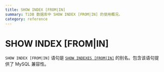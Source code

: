```yaml
---
title: SHOW INDEX [FROM|IN]
summary: TiDB 数据库中 SHOW INDEX [FROM|IN] 的使用概况。
category: reference
---
```


# SHOW INDEX [FROM|IN]

`SHOW INDEX [FROM|IN]` 语句是 [`SHOW INDEXES [FROM|IN]`](/reference/sql/statements/show-indexes.md) 的别名。包含该语句提供了 MySQL 兼容性。
